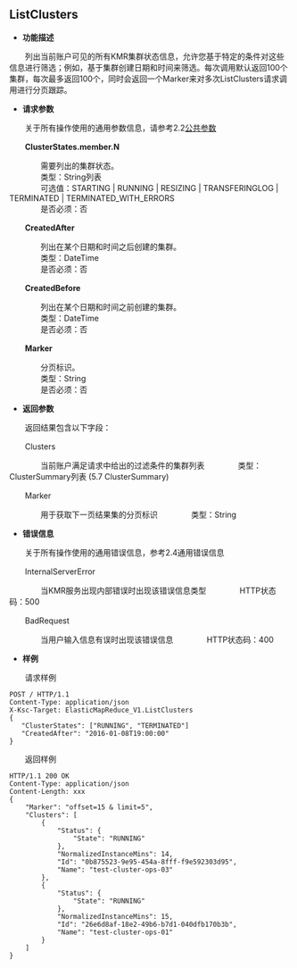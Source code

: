 ## ListClusters

* **功能描述**

　　列出当前账户可见的所有KMR集群状态信息，允许您基于特定的条件对这些信息进行筛选；例如，基于集群创建日期和时间来筛选。每次调用默认返回100个集群，每次最多返回100个，同时会返回一个Marker来对多次ListClusters请求调用进行分页跟踪。
  
* **请求参数**
 
　　关于所有操作使用的通用参数信息，请参考2.2[公共参数](gong_gong_can_shu.md)
  
　　**ClusterStates.member.N**
  
　　　　需要列出的集群状态。<br>
　　　　类型：String列表<br>
　　　　可选值：STARTING | RUNNING | RESIZING | TRANSFERINGLOG | TERMINATED | TERMINATED_WITH_ERRORS<br>
　　　　是否必须：否
  
　　**CreatedAfter**
  
　　　　列出在某个日期和时间之后创建的集群。<br>
　　　　类型：DateTime<br>
　　　　是否必须：否
  
　　**CreatedBefore**
  
　　　　列出在某个日期和时间之前创建的集群。<br>
　　　　类型：DateTime<br>
　　　　是否必须：否
  
　　**Marker**
  
　　　　分页标识。<br>
　　　　类型：String<br>
　　　　是否必须：否
  
* **返回参数**

　　返回结果包含以下字段：
  
　　Clusters
  
　　　　当前账户满足请求中给出的过滤条件的集群列表
　　　　类型：ClusterSummary列表 (5.7 ClusterSummary)
    
　　Marker
  
　　　　用于获取下一页结果集的分页标识
　　　　类型：String
    
* **错误信息**

　　关于所有操作使用的通用错误信息，参考2.4通用错误信息
  
　　InternalServerError
  
　　　　当KMR服务出现内部错误时出现该错误信息类型
　　　　HTTP状态码：500
   
　　BadRequest
  
　　　　当用户输入信息有误时出现该错误信息
　　　　HTTP状态码：400

* **样例**

　　请求样例
  
```
POST / HTTP/1.1
Content-Type: application/json
X-Ksc-Target: ElasticMapReduce_V1.ListClusters
{
   "ClusterStates": ["RUNNING", "TERMINATED"]
   "CreatedAfter": "2016-01-08T19:00:00"
}
```

　　返回样例
  
```
HTTP/1.1 200 OK
Content-Type: application/json
Content-Length: xxx
{
    "Marker": "offset=15 & limit=5",
    "Clusters": [
        {
            "Status": {
                "State": "RUNNING"
            },
            "NormalizedInstanceMins": 14,
            "Id": "0b875523-9e95-454a-8fff-f9e592303d95",
            "Name": "test-cluster-ops-03"
        },
        {
            "Status": {
                "State": "RUNNING"
            },
            "NormalizedInstanceMins": 15,
            "Id": "26e6d8af-18e2-49b6-b7d1-040dfb170b3b",
            "Name": "test-cluster-ops-01"
        }
    ]
}
```